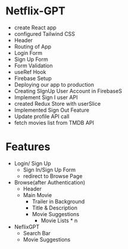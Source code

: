 # Netflix-GPT

- create React app
- configured Tailwind CSS
- Header
- Routing of App
- Login Form
- Sign Up Form
- Form Validation
- useRef Hook
- Firebase Setup
- Deploying our app to production
- Creating SIgnUp User Account in FirebaseS
- Implement Sign I user API
- created Redux Store with userSlice
- Implemented Sign Out Feature
- Update profile API call
- fetch movies list from TMDB API

# Features

- Login/ Sign Up
    - Sign In/Sign Up Form
    - redirect to Browse Page
- Browse(after Authentication)
    - Header
    - Main Movie
        - Trailer in Background
        - Title & Description
        - Movie Suggestions
            - Movie Lists * n
- NeflixGPT
    - Search Bar
    - Movie Suggestions
